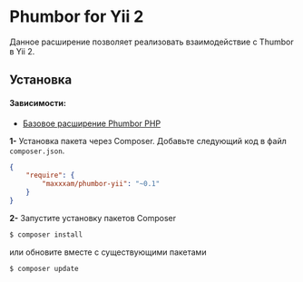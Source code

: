# Phumbor for Yii 2

Данное расширение позволяет реализовать взаимодействие с Thumbor в Yii 2.


## Установка

#### Зависимости:

* [Базовое расширение Phumbor PHP](https://github.com/99designs/phumbor)


**1-** Установка пакета через Composer. Добавьте следующий код в файл `composer.json`.
```json
{
	"require": {
		"maxxxam/phumbor-yii": "~0.1"
	}
}
```

**2-** Запустите установку пакетов Composer

```bash
$ composer install
```

или обновите вместе с существующими пакетами

```bash
$ composer update
```
